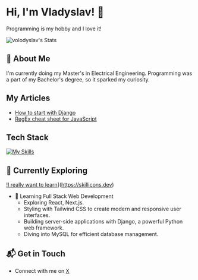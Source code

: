 # Hi, I'm Vladyslav! 👋

Programming is my hobby and I love it!

![volodyslav's Stats](https://github-readme-stats.vercel.app/api?username=volodyslav&theme=vue-dark&show_icons=true&hide_border=true&count_private=true)

## 🚀 About Me

I'm currently doing my Master's in Electrical Engineering. Programming was a part of my Bachelor's degree, so it sparked my curiosity. 

## My Articles
- [How to start with Django](https://dev.to/volodyslav/how-to-start-with-django-5cp5)
- [RegEx cheat sheet for JavaScript](https://dev.to/volodyslav/regex-cheat-sheet-for-javascript-6np)


## Tech Stack
[![My Skills](https://skillicons.dev/icons?i=js,html,css,bash,bootstrap,c,cs,django,fastapi,git,jest,matlab,mongodb,mysql,nodejs,postman,postgres,py,qt,react,sklearn,tailwind,tauri,tensorflow,vite)](https://skillicons.dev)

## 🌱 Currently Exploring
[!I really want to learn](https://skillicons.dev/icons?i=blender,cpp,d3,docker,dotnet,electron,flask,godot,nextjs,redis,rust,ts,threejs,vue)](https://skillicons.dev)
- 🚀 Learning Full Stack Web Development
  - Exploring React, Next.js.
  - Styling with Tailwind CSS to create modern and responsive user interfaces.
  - Building server-side applications with Django, a powerful Python web framework.
  - Diving into MySQL for efficient database management.

## 📬 Get in Touch

- Connect with me on [X]([https://twitter.com/introvertedbot](https://twitter.com/home))



<!--

Here are some ideas to get you started:

- 🔭 I’m currently working on ...
- 🌱 I’m currently learning ...
- 👯 I’m looking to collaborate on ...
- 🤔 I’m looking for help with ...
- 💬 Ask me about ...
- 📫 How to reach me: ...
- 😄 Pronouns: ...
- ⚡ Fun fact: ...
-->

